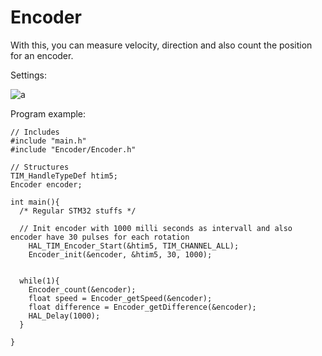 # Encoder
With this, you can measure velocity, direction and also count the position for an encoder.

Settings:

![a](https://github.com/DanielMartensson/STM32-Libraries/blob/master/Encoder/S%C3%A9lection_064.png)

Program example:

```
// Includes
#include "main.h"
#include "Encoder/Encoder.h"

// Structures
TIM_HandleTypeDef htim5;
Encoder encoder;

int main(){
  /* Regular STM32 stuffs */

  // Init encoder with 1000 milli seconds as intervall and also encoder have 30 pulses for each rotation
	HAL_TIM_Encoder_Start(&htim5, TIM_CHANNEL_ALL);
	Encoder_init(&encoder, &htim5, 30, 1000);
  
  
  while(1){
    Encoder_count(&encoder);
    float speed = Encoder_getSpeed(&encoder);
    float difference = Encoder_getDifference(&encoder);
    HAL_Delay(1000);
  }
  
}
```
